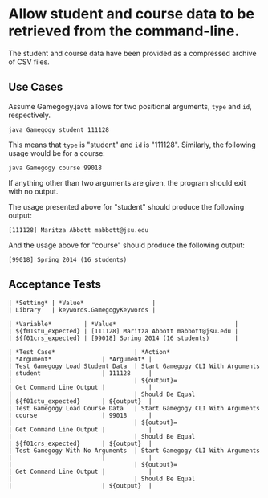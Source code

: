 # Allow student and course data to be retrieved from the command-line.

The student and course data have been provided as a compressed archive of CSV files.

## Use Cases

Assume Gamegogy.java allows for two positional arguments, `type` and `id`, respectively.

    java Gamegogy student 111128

This means that `type` is "student" and `id` is "111128". Similarly, the following usage would be for a course:

    java Gamegogy course 99018

If anything other than two arguments are given, the program should exit with no output.

The usage presented above for "student" should produce the following output:

    [111128] Maritza Abbott mabbott@jsu.edu

And the usage above for "course" should produce the following output:

    [99018] Spring 2014 (16 students)


## Acceptance Tests

    | *Setting* | *Value*                   |
    | Library   | keywords.GamegogyKeywords |
    
    | *Variable*         | *Value*                                 |
    | ${f01stu_expected} | [111128] Maritza Abbott mabbott@jsu.edu |
    | ${f01crs_expected} | [99018] Spring 2014 (16 students)       |

    | *Test Case*                      | *Action*                          | *Argument*              | *Argument* |
    | Test Gamegogy Load Student Data  | Start Gamegogy CLI With Arguments | student                 | 111128     |
    |                                  | ${output}=                        | Get Command Line Output |            |
    |                                  | Should Be Equal                   | ${f01stu_expected}      | ${output}  |
    | Test Gamegogy Load Course Data   | Start Gamegogy CLI With Arguments | course                  | 99018      |
    |                                  | ${output}=                        | Get Command Line Output |            |
    |                                  | Should Be Equal                   | ${f01crs_expected}      | ${output}  |
    | Test Gamegogy With No Arguments  | Start Gamegogy CLI With Arguments |                         |            |
    |                                  | ${output}=                        | Get Command Line Output |            |
    |                                  | Should Be Equal                   |                         | ${output}  |
